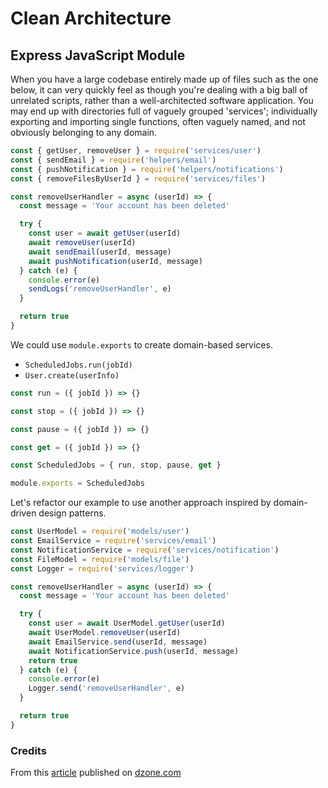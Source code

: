 # Clean Architecture

## Express JavaScript Module

When you have a large codebase entirely made up of files such as the one below, it can very quickly feel as though you're dealing with a big ball of unrelated scripts, rather than a well-architected software application. You may end up with directories full of vaguely grouped 'services'; individually exporting and importing single functions, often vaguely named, and not obviously belonging to any domain.

```js
const { getUser, removeUser } = require('services/user')
const { sendEmail } = require('helpers/email')
const { pushNotification } = require('helpers/notifications')
const { removeFilesByUserId } = require('services/files')

const removeUserHandler = async (userId) => {
  const message = 'Your account has been deleted'

  try {
    const user = await getUser(userId)
    await removeUser(userId)
    await sendEmail(userId, message)
    await pushNotification(userId, message)
  } catch (e) {
    console.error(e)
    sendLogs('removeUserHandler', e)
  }

  return true
}
```

We could use `module.exports` to create domain-based services.

- `ScheduledJobs.run(jobId)`
- `User.create(userInfo)`

```js
const run = ({ jobId }) => {}

const stop = ({ jobId }) => {}

const pause = ({ jobId }) => {}

const get = ({ jobId }) => {}

const ScheduledJobs = { run, stop, pause, get }

module.exports = ScheduledJobs
```

Let's refactor our example to use another approach inspired by domain-driven design patterns.

```js
const UserModel = require('models/user')
const EmailService = require('services/email')
const NotificationService = require('services/notification')
const FileModel = require('models/file')
const Logger = require('services/logger')

const removeUserHandler = async (userId) => {
  const message = 'Your account has been deleted'

  try {
    const user = await UserModel.getUser(userId)
    await UserModel.removeUser(userId)
    await EmailService.send(userId, message)
    await NotificationService.push(userId, message)
    return true
  } catch (e) {
    console.error(e)
    Logger.send('removeUserHandler', e)
  }

  return true
}
```

### Credits

From this [article](https://dzone.com/articles/domain-driven-design-in-javascript) published on [dzone.com](https://dzone.com)
